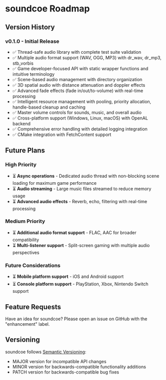 # soundcoe Roadmap

## Version History

### v0.1.0 - Initial Release
- ✅ Thread-safe audio library with complete test suite validation
- ✅ Multiple audio format support (WAV, OGG, MP3) with dr_wav, dr_mp3, stb_vorbis
- ✅ Game developer-focused API with static wrapper functions and intuitive terminology
- ✅ Scene-based audio management with directory organization
- ✅ 3D spatial audio with distance attenuation and doppler effects
- ✅ Advanced fade effects (fade in/out/to-volume) with real-time processing
- ✅ Intelligent resource management with pooling, priority allocation, handle-based cleanup and caching
- ✅ Master volume controls for sounds, music, and overall audio
- ✅ Cross-platform support (Windows, Linux, macOS) with OpenAL backend
- ✅ Comprehensive error handling with detailed logging integration
- ✅ CMake integration with FetchContent support

## Future Plans

### High Priority
- ⏳ **Async operations** - Dedicated audio thread with non-blocking scene loading for maximum game performance
- ⏳ **Audio streaming** - Large music files streamed to reduce memory usage
- ⏳ **Advanced audio effects** - Reverb, echo, filtering with real-time processing

### Medium Priority
- ⏳ **Additional audio format support** - FLAC, AAC for broader compatibility
- ⏳ **Multi-listener support** - Split-screen gaming with multiple audio perspectives

### Future Considerations
- ⏳ **Mobile platform support** - iOS and Android support
- ⏳ **Console platform support** - PlayStation, Xbox, Nintendo Switch support

## Feature Requests

Have an idea for soundcoe? Please open an issue on GitHub with the "enhancement" label.

## Versioning

soundcoe follows [Semantic Versioning](https://semver.org/):
- MAJOR version for incompatible API changes
- MINOR version for backwards-compatible functionality additions
- PATCH version for backwards-compatible bug fixes
